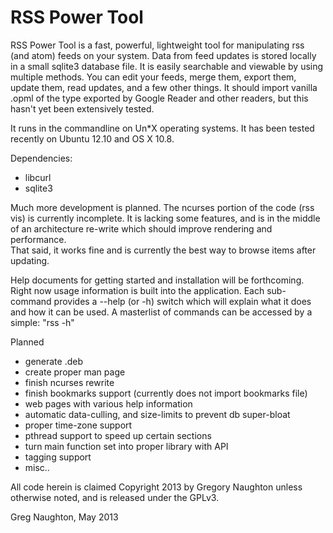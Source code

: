 RSS Power Tool
=======


RSS Power Tool is a fast, powerful, lightweight tool for manipulating
rss (and atom) feeds on your system.  Data from feed updates is stored 
locally in a small sqlite3 database file.  It is easily searchable and 
viewable by using multiple methods. You can edit your feeds, merge them,
export them, update them, read updates, and a few other things. It should
import vanilla .opml of the type exported by Google Reader and other readers,
but this hasn't yet been extensively tested.

It runs in the commandline on Un*X operating systems. 
It has been tested recently on Ubuntu 12.10 and OS X 10.8.

Dependencies:
- libcurl
- sqlite3

Much more development is planned. The ncurses portion of the code (rss vis) is 
currently incomplete.  It is lacking some features, and is in the middle 
of an architecture re-write which should improve rendering and performance.  
That said, it works fine and is currently the best way to browse items after
updating.

Help documents for getting started and installation will be forthcoming.
Right now usage information is built into the application. Each sub-command
provides a --help (or -h) switch which will explain what it does and how it
can be used. A masterlist of commands can be accessed by a simple: "rss -h"

Planned
- generate .deb
- create proper man page
- finish ncurses rewrite
- finish bookmarks support (currently does not import bookmarks file)
- web pages with various help information 
- automatic data-culling, and size-limits to prevent db super-bloat
- proper time-zone support
- pthread support to speed up certain sections
- turn main function set into proper library with API
- tagging support
- misc..

All code herein is claimed Copyright 2013 by Gregory Naughton unless
otherwise noted, and is released under the GPLv3. 

Greg Naughton, May 2013

